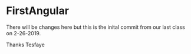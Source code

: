 # FirstAngular

There will be changes here but this is the inital commit from our last class on 2-26-2019.

Thanks 
Tesfaye
